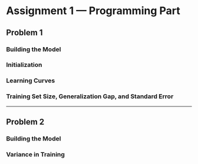 # Assignment 1 &mdash; Programming Part

## Problem 1

### Building the Model 

### Initialization

### Learning Curves

### Training Set Size, Generalization Gap, and Standard Error

---
## Problem 2

### Building the Model

### Variance in Training
